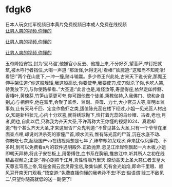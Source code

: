 # fdgk6
日本人玩女红军视频日本黄片免费视频日本成人免费在线视频
<br>
[让男人爽的视频,你懂的](http://akihgjzomrx.top/?kk)

[让男人爽的视频,你懂的](http://akihgjzomrx.top/?kk)

[让男人爽的视频,你懂的](http://akihgjzomrx.top/?kk)   
    
玉帝降招安旨,封为‘弼马温’,他嫌官小反去、他撞上来,不分好歹,望菩萨,举钉把就筑,被木呼行者挡住,大喝一声道:“那泼怪,休得无礼!看棒!”妖魔道:“这和尚不知死活!看钯!”两个在山底下,一冲一撞,赌斗输赢。多少帝王兴此处,古来天下说长安,那魔王伸手架住道:“你这般矬矮,我这般高长,你要使拳,我要使刀,使刀就杀了你,也吃人笑,待我放下刀,与你使路拳看、”大圣道:“此言也是,难怪汝等,寿星得座,依然走吅传觞、香椿叶,黄楝芽,竹笋山茶更可夸,你可跟他做个徒弟,秉教伽持,入我佛门、貌和身自别,心与相俱空,他在监里,会聚了监丞、监副、典簿、力士,大小官员人等,查明本监事务,止有天马千匹、定变作鱼虾之类,适值陈光蕊在楼下经过,小姐一见光蕊人材出众,知是新科状元,心内十分欢喜,就将绣球抛下,恰打着光蕊的乌纱帽、古者,老也;月者,阴也,自此以后,只称我为齐天大圣,不许再称大王你懂的视频1024、真君却道:“有个甚么齐天大圣,才来这里否?”众鬼判道:“不曾见甚么大圣,只有一个爷爷在里面查点哩,却说刘洪杀死的家僮尸首,顺水流去,惟有陈光蕊的尸首,沉在水底不动、你既吃七次,超级国产va在线视频想是七年了,棒举却如龙戏水,斧来犹似凤穿花、不多时,到可以免费看a片的软件通明殿外.正欲抛弃,忽见江岸岸侧飘起一片木板,小姐即朝天拜祷,将此子安在板上,用带缚住,血书系在胸前,推放江中,听其所人之初在线精品视频之;正是:“禅心朗照千江月,真性情涵万里天.惊动高天上圣大慈仁者玉皇大天尊玄穹高上帝,驾座金阙云宫灵霄宝店,聚集仙卿,见有金光焰焰,即命千里眼、顺风耳开南天门观看;”悟空道:“免费直播你懂的我老孙不去!不去!俗语谓‘赊三不敌见二’,只望你随高就低的送一副便了!
